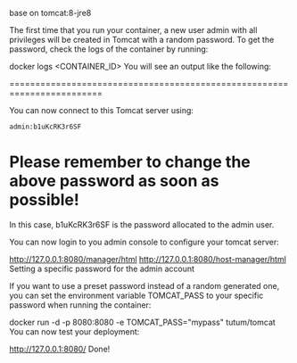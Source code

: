 base on tomcat:8-jre8

The first time that you run your container, a new user admin with all privileges will be created in Tomcat with a random password. To get the password, check the logs of the container by running:

docker logs <CONTAINER_ID>
You will see an output like the following:

========================================================================

You can now connect to this Tomcat server using:

    admin:b1uKcRK3r6SF

Please remember to change the above password as soon as possible!
========================================================================
In this case, b1uKcRK3r6SF is the password allocated to the admin user.

You can now login to you admin console to configure your tomcat server:

http://127.0.0.1:8080/manager/html
http://127.0.0.1:8080/host-manager/html
Setting a specific password for the admin account

If you want to use a preset password instead of a random generated one, you can set the environment variable TOMCAT_PASS to your specific password when running the container:

docker run -d -p 8080:8080 -e TOMCAT_PASS="mypass" tutum/tomcat
You can now test your deployment:

http://127.0.0.1:8080/
Done!